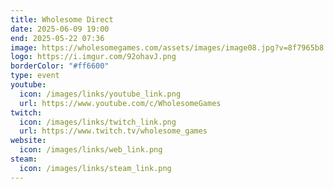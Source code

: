 ```yaml
---
title: Wholesome Direct
date: 2025-06-09 19:00
end: 2025-05-22 07:36
image: https://wholesomegames.com/assets/images/image08.jpg?v=8f7965b8
logo: https://i.imgur.com/92ohavJ.png
borderColor: "#ff6600"
type: event
youtube:
  icon: /images/links/youtube_link.png
  url: https://www.youtube.com/c/WholesomeGames
twitch:
  icon: /images/links/twitch_link.png
  url: https://www.twitch.tv/wholesome_games
website:
  icon: /images/links/web_link.png
steam:
  icon: /images/links/steam_link.png
---
```

